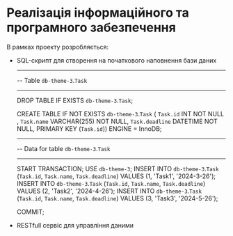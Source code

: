 # Реалізація інформаційного та програмного забезпечення

В рамках проекту розробляється: 
- SQL-скрипт для створення на початкового наповнення бази даних

    -- -----------------------------------------------------
    -- Table `db-theme-3`.`Task`
    -- -----------------------------------------------------
    DROP TABLE IF EXISTS `db-theme-3`.`Task`;

    CREATE TABLE IF NOT EXISTS `db-theme-3`.`Task` (
       `Task.id` INT NOT NULL ,
       `Task.name` VARCHAR(255) NOT NULL,
       `Task.deadline` DATETIME NOT NULL,
       PRIMARY KEY (`Task.id`))
     ENGINE = InnoDB;

    -- -----------------------------------------------------
    -- Data for table `db-theme-3`.`Task`
    -- -----------------------------------------------------
    START TRANSACTION;
    USE `db-theme-3`;
    INSERT INTO `db-theme-3`.`Task` (`Task.id`, `Task.name`, `Task.deadline`) VALUES (1, 'Task1', '2024-3-26');
    INSERT INTO `db-theme-3`.`Task` (`Task.id`, `Task.name`, `Task.deadline`) VALUES (2, 'Task2', '2024-4-26');
    INSERT INTO `db-theme-3`.`Task` (`Task.id`, `Task.name`, `Task.deadline`) VALUES (3, 'Task3', '2024-5-26');
    
    COMMIT;
  
- RESTfull сервіс для управління даними

